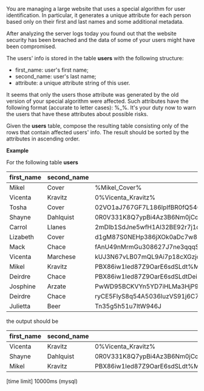 You are managing a large website that uses a special algorithm for user identification. In particular, it generates a unique attribute for each person based only on their first and last names and some additional metadata.

After analyzing the server logs today you found out that the website security has been breached and the data of some of your users might have been compromised.

The users' info is stored in the table __users__ with the following structure:

* first_name: user's first name;
* second_name: user's last name;
* attribute: a unique attribute string of this user.

It seems that only the users those attribute was generated by the old version of your special algorithm were affected. Such attributes have the following format (accurate to letter cases): <one or more arbitrary character>%<first name>_<last name>%<zero or more arbitrary characters>. It's your duty now to warn the users that have these attributes about possible risks.

Given the __users__ table, compose the resulting table consisting only of the rows that contain affected users' info. The result should be sorted by the attributes in ascending order.

__Example__

For the following table __users__

|first_name	|second_name|	attribute|
|---|---|---|
|Mikel|	Cover|	%Mikel_Cover%|
|Vicenta	|Kravitz|	0%Vicenta_Kravitz%|
|Tosha|	Cover	|02VO1aJ767GF7L186lpIfBR0fQ5406Q02YcpG42LDF4Bv26|
|Shayne|	Dahlquist|	0R0V331K8Q7ypBi4Az3B6Nm0jCqUk%Shayne_Dahlquist%46E3O0u7t7|
|Carrol|	Llanes|	2mDIb1SdJne5wfH1Al32BE92r7j1d60PJ263b2vyPn3zxQ2P7sVOM26J11UT6W0Np|
|Lizabeth	|Cover	|d1gM87S0NEHp386jXOk0aDc7w8bx4u8q7D82ff2Z4YT43iLyZ39xYbEDXMk|
|Mack|	Chace	|fAnU49nMrmGu308627J7ne3qqqSPJDnq6dwW607lahNB5DinTR2Rkp549G7|
|Vicenta|	Marchese|	kUJ3N67vLB07mQL9Ai7p18cXGzjdT32r8283ZQi|
|Mikel|	Kravitz|	PBX86iw1Ied87Z9OarE6sdSLdt%Mikel_Kravitz%W73XOY9YaOgi060r2x12D2EmD7|
|Deirdre	|Chace	|PBX86iw1Ied87Z9OarE6sdSLdtDeirdrelChaceW73XOY9YaOgi060r2x12D2EmD7|
|Josphine	|Arzate	|PwWD95BCKVYn5YD7iHLMa3HjP9tH%josphine_arzate%d2hNHNd3RpqfUREN47|
|Deirdre	|Chace	|ryCE5FIyS8q54A5036luzVS91j6C7P76E9X0O58htzgthuX24LG%DEirdre_Chace%|
|Julietta|	Beer	|Tn35g5h51u7ltW946J|

the output should be

|first_name|	second_name|	attribute|
|---|---|---|
|Vicenta|	Kravitz	|0%Vicenta_Kravitz%|
|Shayne|	Dahlquist	|0R0V331K8Q7ypBi4Az3B6Nm0jCqUk%Shayne_Dahlquist%46E3O0u7t7|
|Mikel	|Kravitz	|PBX86iw1Ied87Z9OarE6sdSLdt%Mikel_Kravitz%W73XOY9YaOgi060r2x12D2EmD7|

[time limit] 10000ms (mysql)
